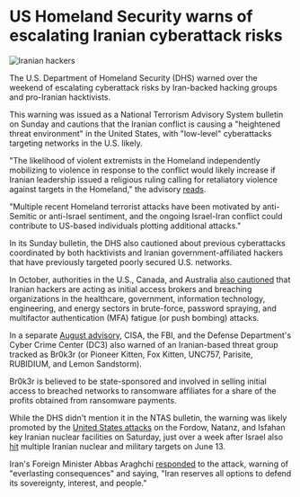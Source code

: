 # US Homeland Security warns of escalating Iranian cyberattack risks

![Iranian hackers](https://www.bleepstatic.com/content/hl-images/2025/06/23/Iranian_hacker.jpg)

The U.S. Department of Homeland Security (DHS) warned over the weekend of escalating cyberattack risks by Iran-backed hacking groups and pro-Iranian hacktivists.

This warning was issued as a National Terrorism Advisory System bulletin on Sunday and cautions that the Iranian conflict is causing a "heightened threat environment" in the United States, with "low-level" cyberattacks targeting networks in the U.S. likely.

"The likelihood of violent extremists in the Homeland independently mobilizing to violence in response to the conflict would likely increase if Iranian leadership issued a religious ruling calling for retaliatory violence against targets in the Homeland," the advisory [reads](https://www.dhs.gov/sites/default/files/ntas/alerts/25%5F0622%5FS1%5FNTAS-Bulletin-508.pdf).

"Multiple recent Homeland terrorist attacks have been motivated by anti-Semitic or anti-Israel sentiment, and the ongoing Israel-Iran conflict could contribute to US-based individuals plotting additional attacks."

In its Sunday bulletin, the DHS also cautioned about previous cyberattacks coordinated by both hacktivists and Iranian government-affiliated hackers that have previously targeted poorly secured U.S. networks.

In October, authorities in the U.S., Canada, and Australia [also cautioned](https://www.bleepingcomputer.com/news/security/iranian-hackers-act-as-brokers-selling-critical-infrastructure-access/) that Iranian hackers are acting as initial access brokers and breaching organizations in the healthcare, government, information technology, engineering, and energy sectors in brute-force, password spraying, and multifactor authentication (MFA) fatigue (or push bombing) attacks.

In a separate [August advisory](https://www.cisa.gov/news-events/cybersecurity-advisories/aa24-241a), CISA, the FBI, and the Defense Department's Cyber Crime Center (DC3) also warned of an Iranian-based threat group tracked as Br0k3r (or Pioneer Kitten, Fox Kitten, UNC757, Parisite, RUBIDIUM, and Lemon Sandstorm).

Br0k3r is believed to be state-sponsored and involved in selling initial access to breached networks to ransomware affiliates for a share of the profits obtained from ransomware payments.

While the DHS didn't mention it in the NTAS bulletin, the warning was likely promoted by the [United States attacks](https://understandingwar.org/backgrounder/iran-update-special-report-june-22-2025-morning-edition) on the Fordow, Natanz, and Isfahan key Iranian nuclear facilities on Saturday, just over a week after Israel also [hit](https://understandingwar.org/backgrounder/iran-update-special-edition-israeli-strikes-iran-june-13-2025-200-pm-et) multiple Iranian nuclear and military targets on June 13.

Iran's Foreign Minister Abbas Araghchi [responded](https://x.com/araghchi/status/1936638107169722536) to the attack, warning of "everlasting consequences" and saying, "Iran reserves all options to defend its sovereignty, interest, and people."